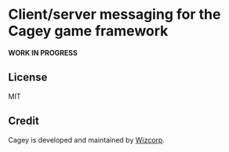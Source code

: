 # Client/server messaging for the Cagey game framework

**WORK IN PROGRESS**



## License

MIT

## Credit

Cagey is developed and maintained by [Wizcorp](https://wizcorp.jp/).
